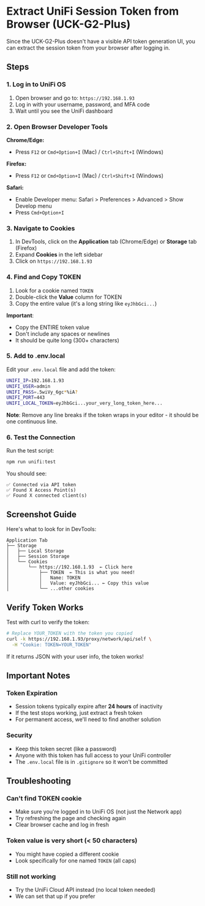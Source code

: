 # Extract UniFi Session Token from Browser (UCK-G2-Plus)

Since the UCK-G2-Plus doesn't have a visible API token generation UI, you can extract the session token from your browser after logging in.

## Steps

### 1. Log in to UniFi OS

1. Open browser and go to: `https://192.168.1.93`
2. Log in with your username, password, and MFA code
3. Wait until you see the UniFi dashboard

### 2. Open Browser Developer Tools

**Chrome/Edge:**
- Press `F12` or `Cmd+Option+I` (Mac) / `Ctrl+Shift+I` (Windows)

**Firefox:**
- Press `F12` or `Cmd+Option+I` (Mac) / `Ctrl+Shift+I` (Windows)

**Safari:**
- Enable Developer menu: Safari > Preferences > Advanced > Show Develop menu
- Press `Cmd+Option+I`

### 3. Navigate to Cookies

1. In DevTools, click on the **Application** tab (Chrome/Edge) or **Storage** tab (Firefox)
2. Expand **Cookies** in the left sidebar
3. Click on `https://192.168.1.93`

### 4. Find and Copy TOKEN

1. Look for a cookie named `TOKEN`
2. Double-click the **Value** column for TOKEN
3. Copy the entire value (it's a long string like `eyJhbGci...`)

**Important**:
- Copy the ENTIRE token value
- Don't include any spaces or newlines
- It should be quite long (300+ characters)

### 5. Add to .env.local

Edit your `.env.local` file and add the token:

```bash
UNIFI_IP=192.168.1.93
UNIFI_USER=admin
UNIFI_PASS=.5wiVy_6gc*%iA?
UNIFI_PORT=443
UNIFI_LOCAL_TOKEN=eyJhbGci...your_very_long_token_here...
```

**Note**: Remove any line breaks if the token wraps in your editor - it should be one continuous line.

### 6. Test the Connection

Run the test script:

```bash
npm run unifi:test
```

You should see:
```
✅ Connected via API token
✅ Found X Access Point(s)
✅ Found X connected client(s)
```

## Screenshot Guide

Here's what to look for in DevTools:

```
Application Tab
├── Storage
│   ├── Local Storage
│   ├── Session Storage
│   └── Cookies
│       └── https://192.168.1.93  ← Click here
│           ├── TOKEN  ← This is what you need!
│           │   Name: TOKEN
│           │   Value: eyJhbGci... ← Copy this value
│           └── ...other cookies
```

## Verify Token Works

Test with curl to verify the token:

```bash
# Replace YOUR_TOKEN with the token you copied
curl -k https://192.168.1.93/proxy/network/api/self \
  -H "Cookie: TOKEN=YOUR_TOKEN"
```

If it returns JSON with your user info, the token works!

## Important Notes

### Token Expiration
- Session tokens typically expire after **24 hours** of inactivity
- If the test stops working, just extract a fresh token
- For permanent access, we'll need to find another solution

### Security
- Keep this token secret (like a password)
- Anyone with this token has full access to your UniFi controller
- The `.env.local` file is in `.gitignore` so it won't be committed

## Troubleshooting

### Can't find TOKEN cookie
- Make sure you're logged in to UniFi OS (not just the Network app)
- Try refreshing the page and checking again
- Clear browser cache and log in fresh

### Token value is very short (< 50 characters)
- You might have copied a different cookie
- Look specifically for one named `TOKEN` (all caps)

### Still not working
- Try the UniFi Cloud API instead (no local token needed)
- We can set that up if you prefer
